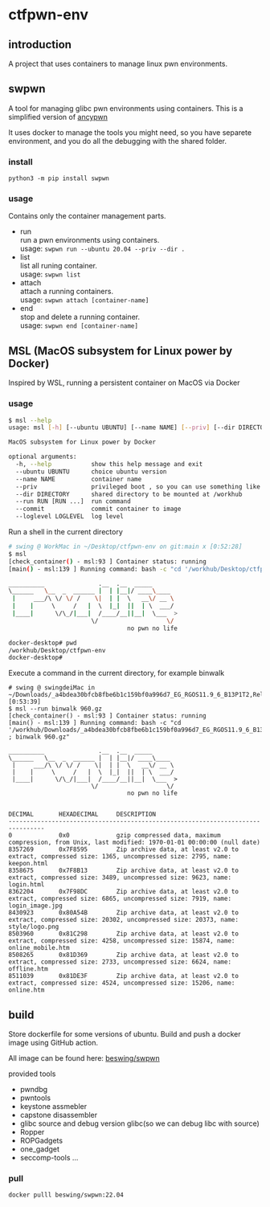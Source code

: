 # ctfpwn-env
## introduction
A project that uses containers to manage linux pwn environments.

## swpwn
A tool for managing glibc pwn environments using containers. This is a simplified version of [ancypwn](https://github.com/Escapingbug/ancypwn)

It uses docker to manage the tools you might need, so you have separete environment, and you do all the debugging with the shared folder.


### install

`python3 -m pip install swpwn` 

### usage

Contains only the container management parts.
- run     
  run a pwn environments using containers.  
  usage:  `swpwn run --ubuntu 20.04 --priv --dir .` 
- list    
  list all runing container.                
  usage:  `swpwn list`
- attach  
  attach a running containers.              
  usage:  `swpwn attach [container-name]` 
- end     
  stop and delete a running container.      
  usage:  `swpwn end [container-name]`  

## MSL (MacOS subsystem for Linux power by Docker)
Inspired by WSL, running a persistent container on MacOS via Docker

### usage
```bash
$ msl --help
usage: msl [-h] [--ubuntu UBUNTU] [--name NAME] [--priv] [--dir DIRECTORY] [--run RUN [RUN ...]] [--commit] [--loglevel LOGLEVEL]

MacOS subsystem for Linux power by Docker

optional arguments:
  -h, --help           show this help message and exit
  --ubuntu UBUNTU      choice ubuntu version
  --name NAME          container name
  --priv               privileged boot , so you can use something like kvm
  --dir DIRECTORY      shared directory to be mounted at /workhub
  --run RUN [RUN ...]  run command
  --commit             commit container to image
  --loglevel LOGLEVEL  log level

```

Run a shell in the current directory
```bash
# swing @ WorkMac in ~/Desktop/ctfpwn-env on git:main x [0:52:28]
$ msl
[check_container() - msl:93 ] Container status: running
[main() - msl:139 ] Running command: bash -c "cd '/workhub/Desktop/ctfpwn-env' ; zsh"

__________               .__  .__  _____
\______   \__  _  ______ |  | |__|/ ____\____
 |     ___/\ \/ \/ /    \|  | |  \   __\/ __ \
 |    |     \     /   |  \  |_|  ||  | \  ___/
 |____|      \/\_/|___|  /____/__||__|  \___  >
                       \/                   \/
                                 no pwn no life

docker-desktop# pwd
/workhub/Desktop/ctfpwn-env
docker-desktop#
```
Execute a command in the current directory, for example binwalk
```
# swing @ swingdeiMac in ~/Downloads/_a4bdea30bfcb8fbe6b1c159bf0a996d7_EG_RGOS11.9_6_B13P1T2,Release_09132119_.bin.extracted [0:53:39]
$ msl --run binwalk 960.gz
[check_container() - msl:93 ] Container status: running
[main() - msl:139 ] Running command: bash -c "cd '/workhub/Downloads/_a4bdea30bfcb8fbe6b1c159bf0a996d7_EG_RGOS11.9_6_B13P1T2,Release_09132119_.bin.extracted' ; binwalk 960.gz"

__________               .__  .__  _____
\______   \__  _  ______ |  | |__|/ ____\____
 |     ___/\ \/ \/ /    \|  | |  \   __\/ __ \
 |    |     \     /   |  \  |_|  ||  | \  ___/
 |____|      \/\_/|___|  /____/__||__|  \___  >
                       \/                   \/
                                 no pwn no life


DECIMAL       HEXADECIMAL     DESCRIPTION
--------------------------------------------------------------------------------
0             0x0             gzip compressed data, maximum compression, from Unix, last modified: 1970-01-01 00:00:00 (null date)
8357269       0x7F8595        Zip archive data, at least v2.0 to extract, compressed size: 1365, uncompressed size: 2795, name: keepon.html
8358675       0x7F8B13        Zip archive data, at least v2.0 to extract, compressed size: 3489, uncompressed size: 9623, name: login.html
8362204       0x7F98DC        Zip archive data, at least v2.0 to extract, compressed size: 6865, uncompressed size: 7919, name: login_image.jpg
8430923       0x80A54B        Zip archive data, at least v2.0 to extract, compressed size: 20302, uncompressed size: 20373, name: style/logo.png
8503960       0x81C298        Zip archive data, at least v2.0 to extract, compressed size: 4258, uncompressed size: 15874, name: online_mobile.htm
8508265       0x81D369        Zip archive data, at least v2.0 to extract, compressed size: 2733, uncompressed size: 6624, name: offline.htm
8511039       0x81DE3F        Zip archive data, at least v2.0 to extract, compressed size: 4524, uncompressed size: 15206, name: online.htm
```
## build

Store dockerfile for some versions of ubuntu.
Build and push a docker image using GitHub action.

All image can be found here: [beswing/swpwn](https://hub.docker.com/repository/docker/beswing/swpwn)

provided tools

- pwndbg
- pwntools
- keystone assmebler
- capstone disassembler
- glibc source and debug version glibc(so we can debug libc with source)
- Ropper
- ROPGadgets
- one_gadget
- seccomp-tools
...

### pull

```bash
docker pulll beswing/swpwn:22.04
```

